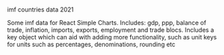 #
imf countries data 2021

Some imf data for React Simple Charts.
Includes: gdp, ppp, balance of trade, inflation, imports, exports, employment and trade blocs. Includes a key object which can aid with adding more functionality, such as unit keys for units such as percentages, denominations, rounding etc